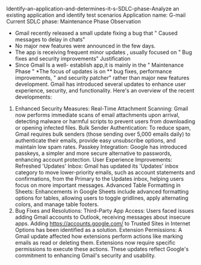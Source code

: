  Identify-an-application-and-determines-it-s-SDLC-phase-Analyze an existing application and identify test scenarios
Application name: G-mail 
Current SDLC phase: Maintenance Phase 
Observation 
* Gmail recently released a small update fixing a bug that " Caused messages to delay in chats"
* No major new features were announced in the few days.
* The app is receiving frequent minor updates , usually focused on
       " Bug fixes and security improvements"
Justification 
* Since Gmail Is a well- establish app,it is mainly in the " Maintenance Phase "
*The focus of updates is on ** bug fixes, performance improvements, " and security patcher" rather than major new features development.
Gmail has introduced several updates to enhance user experience, security, and functionality. Here's an overview of the recent developments:
1. Enhanced Security Measures:
Real-Time Attachment Scanning: Gmail now performs immediate scans of email attachments upon arrival, detecting malware or harmful scripts to prevent users from downloading or opening infected files. 
Bulk Sender Authentication: To reduce spam, Gmail requires bulk senders (those sending over 5,000 emails daily) to authenticate their emails, provide easy unsubscribe options, and maintain low spam rates. 
Passkey Integration: Google has introduced passkeys, a simpler and more secure alternative to passwords, enhancing account protection.
User Experience Improvements:
Refreshed 'Updates' Inbox: Gmail has updated its 'Updates' inbox category to move lower-priority emails, such as account statements and confirmations, from the Primary to the Updates inbox, helping users focus on more important messages. 
Advanced Table Formatting in Sheets: Enhancements in Google Sheets include advanced formatting options for tables, allowing users to toggle gridlines, apply alternating colors, and manage table footers. 
3. Bug Fixes and Resolutions:
Third-Party App Access: Users faced issues adding Gmail accounts to Outlook, receiving messages about insecure apps. Adding https://accounts.google.com/ to Trusted Sites in Internet Options has been identified as a solution. 
Extension Permissions: A Gmail update affected how extensions perform actions like marking emails as read or deleting them. Extensions now require specific permissions to execute these actions. 
These updates reflect Google's commitment to enhancing Gmail's security and usability.
